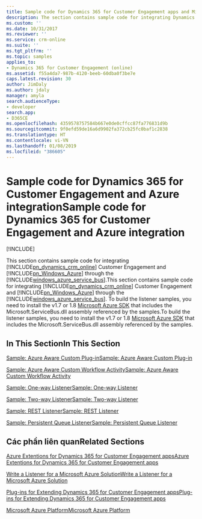 ```yaml
---
title: Sample code for Dynamics 365 for Customer Engagement apps and Microsoft Azure integration (Developer Guide for Dynamics 365 for Customer Engagement apps) | MicrosoftDocs
description: The section contains sample code for integrating Dynamics 365 for Customer Engagement (online) Customer Engagement and Azure through the Azure Service Bus.
ms.custom: ''
ms.date: 10/31/2017
ms.reviewer: ''
ms.service: crm-online
ms.suite: ''
ms.tgt_pltfrm: ''
ms.topic: samples
applies_to:
- Dynamics 365 for Customer Engagement (online)
ms.assetid: f55a4da7-987b-4120-beeb-60dba0f3be7e
caps.latest.revision: 30
author: JimDaly
ms.author: jdaly
manager: amyla
search.audienceType:
- developer
search.app:
- D365CE
ms.openlocfilehash: 4359578757584b667e0de0cffcc87fa776831d9b
ms.sourcegitcommit: 9f0efd59de16a6d9902fa372cb25fc0baf1c2838
ms.translationtype: HT
ms.contentlocale: vi-VN
ms.lasthandoff: 01/08/2019
ms.locfileid: "386605"
---
```

# <a name="sample-code-for-dynamics-365-for-customer-engagement-and-azure-integration"></a><span data-ttu-id="ae09a-103">Sample code for Dynamics 365 for Customer Engagement and Azure integration</span><span class="sxs-lookup"><span data-stu-id="ae09a-103">Sample code for Dynamics 365 for Customer Engagement and Azure integration</span></span>

[!INCLUDE[](../includes/cc_applies_to_update_9_0_0.md)]

<span data-ttu-id="ae09a-104">This section contains sample code for integrating [!INCLUDE[pn_dynamics_crm_online](../includes/pn-dynamics-crm-online.md)] Customer Engagement and [!INCLUDE[pn_Windows_Azure](../includes/pn-windows-azure.md)] through the [!INCLUDE[windows_azure_service_bus](../includes/windows-azure-service-bus.md)].</span><span class="sxs-lookup"><span data-stu-id="ae09a-104">This section contains sample code for integrating [!INCLUDE[pn_dynamics_crm_online](../includes/pn-dynamics-crm-online.md)] Customer Engagement and [!INCLUDE[pn_Windows_Azure](../includes/pn-windows-azure.md)] through the [!INCLUDE[windows_azure_service_bus](../includes/windows-azure-service-bus.md)].</span></span> <span data-ttu-id="ae09a-105">To build the listener samples, you need to install the v1.7 or 1.8 [Microsoft Azure SDK](http://azure.microsoft.com/downloads/archive-net-downloads/) that includes the Microsoft.ServiceBus.dll assembly referenced by the samples.</span><span class="sxs-lookup"><span data-stu-id="ae09a-105">To build the listener samples, you need to install the v1.7 or 1.8 [Microsoft Azure SDK](http://azure.microsoft.com/downloads/archive-net-downloads/) that includes the Microsoft.ServiceBus.dll assembly referenced by the samples.</span></span>  
  
## <a name="in-this-section"></a><span data-ttu-id="ae09a-106">In This Section</span><span class="sxs-lookup"><span data-stu-id="ae09a-106">In This Section</span></span>  
 [<span data-ttu-id="ae09a-107">Sample: Azure Aware Custom Plug-in</span><span class="sxs-lookup"><span data-stu-id="ae09a-107">Sample: Azure Aware Custom Plug-in</span></span>](sample-azure-aware-custom-plugin.md)  
  
 [<span data-ttu-id="ae09a-108">Sample: Azure Aware Custom Workflow Activity</span><span class="sxs-lookup"><span data-stu-id="ae09a-108">Sample: Azure Aware Custom Workflow Activity</span></span>](sample-azure-aware-custom-workflow-activity.md)  
  
 [<span data-ttu-id="ae09a-109">Sample: One-way Listener</span><span class="sxs-lookup"><span data-stu-id="ae09a-109">Sample: One-way Listener</span></span>](sample-one-way-listener.md)  
  
 [<span data-ttu-id="ae09a-110">Sample: Two-way Listener</span><span class="sxs-lookup"><span data-stu-id="ae09a-110">Sample: Two-way Listener</span></span>](sample-two-way-listener.md)  
  
 [<span data-ttu-id="ae09a-111">Sample: REST Listener</span><span class="sxs-lookup"><span data-stu-id="ae09a-111">Sample: REST Listener</span></span>](sample-rest-listener.md)  
  
 [<span data-ttu-id="ae09a-112">Sample: Persistent Queue Listener</span><span class="sxs-lookup"><span data-stu-id="ae09a-112">Sample: Persistent Queue Listener</span></span>](sample-persistent-queue-listener.md)  
  
## <a name="related-sections"></a><span data-ttu-id="ae09a-113">Các phần liên quan</span><span class="sxs-lookup"><span data-stu-id="ae09a-113">Related Sections</span></span>  
 [<span data-ttu-id="ae09a-114">Azure Extentions for Dynamics 365 for Customer Engagement apps</span><span class="sxs-lookup"><span data-stu-id="ae09a-114">Azure Extentions for Dynamics 365 for Customer Engagement apps</span></span>](azure-extensions.md)  
  
 [<span data-ttu-id="ae09a-115">Write a Listener for a Microsoft Azure Solution</span><span class="sxs-lookup"><span data-stu-id="ae09a-115">Write a Listener for a Microsoft Azure Solution</span></span>](write-listener-application-azure-solution.md)  
  
 [<span data-ttu-id="ae09a-116">Plug-ins for Extending Dynamics 365 for Customer Engagement apps</span><span class="sxs-lookup"><span data-stu-id="ae09a-116">Plug-ins for Extending Dynamics 365 for Customer Engagement apps</span></span>](write-plugin-extend-business-processes.md)  
  
 [<span data-ttu-id="ae09a-117">Microsoft Azure Platform</span><span class="sxs-lookup"><span data-stu-id="ae09a-117">Microsoft Azure Platform</span></span>](http://go.microsoft.com/fwlink/p/?LinkId=237366)
